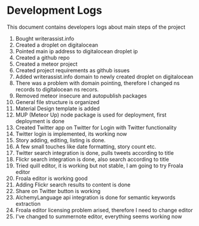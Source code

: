 # Development Logs
This document contains developers logs about main steps of the project

1. Bought writerassist.info
2. Created a droplet on digitalocean
3. Pointed main ip address to digitalocean droplet ip
4. Created a github repo
5. Created a meteor project
6. Created project requirements as github issues
7. Added writerassist.info domain to newly created droplet on digitalocean
8. There was a problem with domain pointing, therefore I changed ns records to
digitalocean ns recors.
9. Removed meteor insecure and autopublish packages
10. General file structure is organized
11. Material Design template is added
12. MUP (Meteor Up) node package is used for deployment, first deployment is
done
13. Created Twitter app on Twitter for Login with Twitter functionality
14. Twitter login is implemented, its working now
15. Story adding, editing, listing is done.
16. A few small touches like date formatting, story count etc.
17. Twitter search integration is done, pulls tweets according to title
18. Flickr search integration is done, also search according to title
19. Tried quill editor, it is working but not stable, I am going to try Froala
editor
20. Froala editor is working good
21. Adding Flickr search results to content is done
22. Share on Twitter button is working
23. AlchemyLanguage api integration is done for semantic keywords extraction
24. Froala editor licensing problem arised, therefore I need to change editor
25. I've changed to summernote editor, everything seems working now

